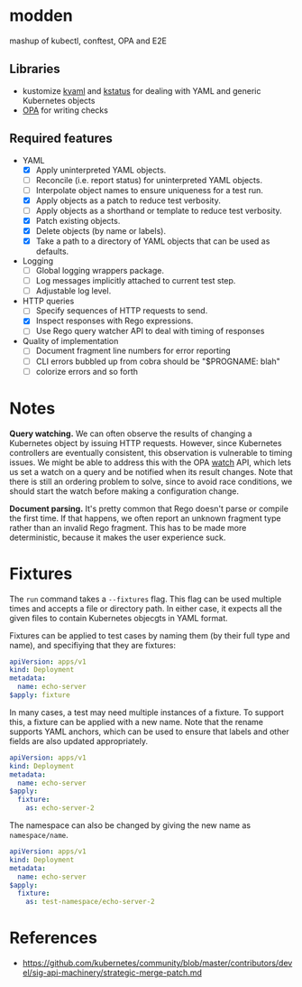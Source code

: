 # modden
mashup of kubectl, conftest, OPA and E2E

## Libraries

- kustomize
[kyaml](https://github.com/kubernetes-sigs/kustomize/tree/master/kyaml)
and
[kstatus](https://github.com/kubernetes-sigs/kustomize/tree/master/kstatus)
for dealing with YAML and generic Kubernetes objects
- [OPA](https://pkg.go.dev/github.com/open-policy-agent/opa) for writing checks

## Required features

- YAML
    - [X] Apply uninterpreted YAML objects.
    - [ ] Reconcile (i.e. report status) for uninterpreted YAML objects.
    - [ ] Interpolate object names to ensure uniqueness for a test run.
    - [X] Apply objects as a patch to reduce test verbosity.
    - [ ] Apply objects as a shorthand or template to reduce test verbosity.
    - [X] Patch existing objects.
    - [X] Delete objects (by name or labels).
    - [X] Take a path to a directory of YAML objects that can be used as defaults.

- Logging
    - [ ] Global logging wrappers package.
    - [ ] Log messages implicitly attached to current test step.
    - [ ] Adjustable log level.

- HTTP queries
    - [ ] Specify sequences of HTTP requests to send.
    - [X] Inspect responses with Rego expressions.
    - [ ] Use Rego query watcher API to deal with timing of responses

- Quality of implementation
    - [ ] Document fragment line numbers for error reporting
    - [ ] CLI errors bubbled up from cobra should be "$PROGNAME: blah"
    - [ ] colorize errors and so forth

# Notes

**Query watching.** We can often observe the results of changing a
Kubernetes object by issuing HTTP requests. However, since Kubernetes
controllers are eventually consistent, this observation is vulnerable
to timing issues. We might be able to address this with the OPA
[watch](https://pkg.go.dev/github.com/open-policy-agent/opa@v0.17.1/watch)
API, which lets us set a watch on a query and be notified when its
result changes. Note that there is still an ordering problem to solve,
since to avoid race conditions, we should start the watch before making
a configuration change.

**Document parsing.** It's pretty common that Rego doesn't parse or
compile the first time. If that happens, we often report an unknown
fragment type rather than an invalid Rego fragment. This has to be
made more deterministic, because it makes the user experience suck.

# Fixtures

The `run` command takes a `--fixtures` flag. This flag can be used multiple
times and accepts a file or directory path. In either case, it expects all the
given files to contain Kubernetes objecgts in YAML format.

Fixtures can be applied to test cases by naming them (by their full type
and name), and specifiying that they are fixtures:

```yaml
apiVersion: apps/v1
kind: Deployment
metadata:
  name: echo-server
$apply: fixture
```

In many cases, a test may need multiple instances of a fixture. To
support this, a fixture can be applied with a new name. Note that the
rename supports YAML anchors, which can be used to ensure that labels
and other fields are also updated appropriately.


```yaml
apiVersion: apps/v1
kind: Deployment
metadata:
  name: echo-server
$apply:
  fixture:
    as: echo-server-2
```

The namespace can also be changed by giving the new name as `namespace/name`.

```yaml
apiVersion: apps/v1
kind: Deployment
metadata:
  name: echo-server
$apply:
  fixture:
    as: test-namespace/echo-server-2
```

# References

- https://github.com/kubernetes/community/blob/master/contributors/devel/sig-api-machinery/strategic-merge-patch.md
